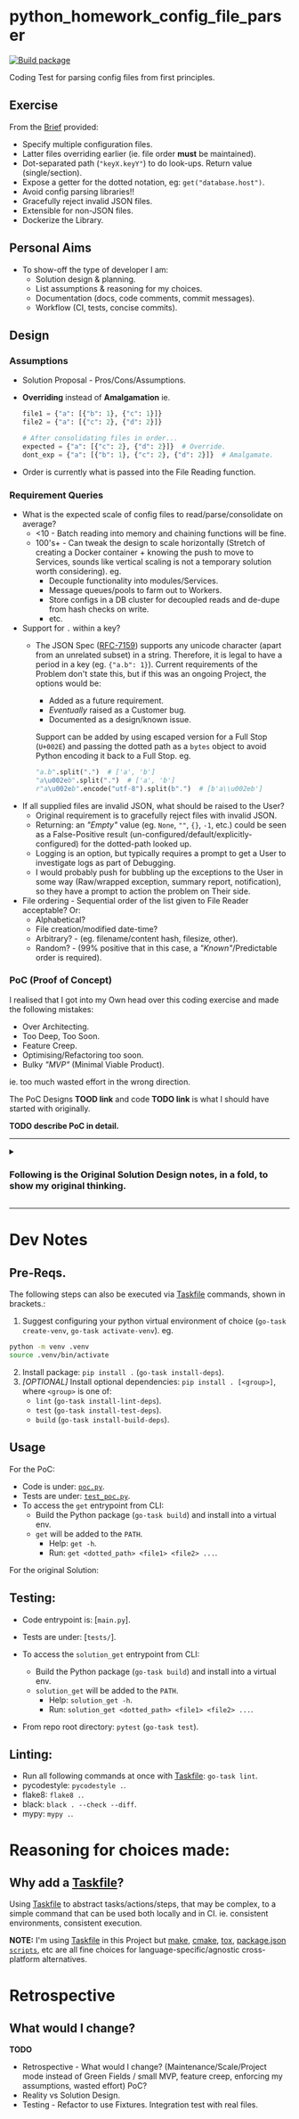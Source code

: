 # python_homework_config_file_parser

[![Build package](https://github.com/jackson15j/python_homework_config_file_parser/actions/workflows/build.yml/badge.svg)](https://github.com/jackson15j/python_homework_config_file_parser/actions/workflows/build.yml)

Coding Test for parsing config files from first principles.

## Exercise

From the [Brief] provided:

- Specify multiple configuration files.
- Latter files overriding earlier (ie. file order **must** be maintained).
- Dot-separated path (`"keyX.keyY"`) to do look-ups. Return value
  (single/section).
- Expose a getter for the dotted notation, eg: `get("database.host")`.
- Avoid config parsing libraries!!
- Gracefully reject invalid JSON files.
- Extensible for non-JSON files.
- Dockerize the Library.

## Personal Aims

* To show-off the type of developer I am:
    * Solution design & planning.
    * List assumptions & reasoning for my choices.
    * Documentation (docs, code comments, commit messages).
    * Workflow (CI, tests, concise commits).

## Design

### Assumptions

* Solution Proposal - Pros/Cons/Assumptions.
* **Overriding** instead of **Amalgamation** ie.

  ```python
  file1 = {"a": [{"b": 1}, {"c": 1}]}
  file2 = {"a": [{"c": 2}, {"d": 2}]}

  # After consolidating files in order...
  expected = {"a": [{"c": 2}, {"d": 2}]}  # Override.
  dont_exp = {"a": [{"b": 1}, {"c": 2}, {"d": 2}]}  # Amalgamate.
  ```
* Order is currently what is passed into the File Reading function.

### Requirement Queries

* What is the expected scale of config files to read/parse/consolidate on
  average?
  * <10 - Batch reading into memory and chaining functions will be fine.
  * 100's+ - Can tweak the design to scale horizontally (Stretch of creating a
    Docker container + knowing the push to move to Services, sounds like
    vertical scaling is not a temporary solution worth considering). eg.
    * Decouple functionality into modules/Services.
    * Message queues/pools to farm out to Workers.
    * Store configs in a DB cluster for decoupled reads and de-dupe from hash
      checks on write.
    * etc.
* Support for `.` within a key?
  * The JSON Spec ([RFC-7159]) supports any unicode character (apart from an
    unrelated subset) in a string. Therefore, it is legal to have a period in
    a key (eg. `{"a.b": 1}`). Current requirements of the Problem don't state
    this, but if this was an ongoing Project, the options would be:

    * Added as a future requirement.
    * _Eventually_ raised as a Customer bug.
    * Documented as a design/known issue.

    Support can be added by using escaped version for a Full Stop (`U+002E`)
    and passing the dotted path as a `bytes` object to avoid Python encoding
    it back to a Full Stop. eg.

    ```python
    "a.b".split(".")  # ['a', 'b']
    "a\u002eb".split(".")  # ['a', 'b']
    r"a\u002eb".encode("utf-8").split(b".")  # [b'a\\u002eb']
    ```
* If all supplied files are invalid JSON, what should be raised to the User?
  * Original requirement is to gracefully reject files with invalid JSON.
  * Returning: an _"Empty"_ value (eg. `None`, `""`, `{}`, `-1`, etc.) could be
    seen as a False-Positive result
    (un-configured/default/explicitly-configured) for the dotted-path looked
    up.
  * Logging is an option, but typically requires a prompt to get a User to
    investigate logs as part of Debugging.
  * I would probably push for bubbling up the exceptions to the User in some
    way (Raw/wrapped exception, summary report, notification), so they have a
    prompt to action the problem on Their side.
* File ordering - Sequential order of the list given to File Reader acceptable?
  Or:
  * Alphabetical?
  * File creation/modified date-time?
  * Arbitrary? - (eg. filename/content hash, filesize, other).
  * Random? - (99% positive that in this case, a _"Known"_/Predictable order is
    required).

### PoC (Proof of Concept)

I realised that I got into my Own head over this coding exercise and made the
following mistakes:

* Over Architecting.
* Too Deep, Too Soon.
* Feature Creep.
* Optimising/Refactoring too soon.
* Bulky _"MVP"_ (Minimal Viable Product).

ie. too much wasted effort in the wrong direction.

The PoC Designs **TOOD link** and code **TODO link** is what I should have
started with originally.

**TODO describe PoC in detail.**

---

<details><summary><h3>Following is the Original Solution Design notes, in a
fold, to show my original thinking.</h3></summary>

### Original Solution

[plantUml] design to solve the above problem (See: [Solution Class Design]):

![Solution Class Design][Solution Class Design]

Breaking the Problem into 3 parts:

* File Reading.
* Parsing file contents to a common nested format.
* Transform dotted-path and do the lookup.

**NOTE:** My original draft had File Reading and Parsing combined ([Solution
(Fat Parser) Class Design]) so that they could be called in a loop to reduce
memory footprint. However, this tight coupling of different responsibilities
prevents _potential_re-usability, complicates testing and makes it more
troublesome to add additional functionality (eg. swapping content parser out,
store/fetch/de-dupe configs with a DB, etc).

![Solution (Fat Parser) Class Design][Solution (Fat Parser) Class Design]

### Pros

### Cons



### Module Details

#### File Reading

The File Reader handles the common task of:

* Loop through files and read contents.
* Store contents in file-order for later parsing.

**NOTE:**

* Using `list` to maintain the ordering of the files for consolidation.
* Using [`pathlib.Path`] since it simplifies file handling compared to
  [`os.path`]. eg. Context Manager-aware (automatically close files on falling
  out of Context Manager scope), read/write functions use Context Manager in
  the background, OS-agnostic, [pytest] uses it for it's [PyTest: `tmp_path`]
  fixture.
* Decoupling responsibilities for strong contract boundaries at the expense of
  memory usage (compared to using a generator for Reading+Parsing).

**ASSUMPTIONS:**

* Look-ups are blocked on: Reading/Parsing/Consolidation of all files, so
  increased memory use from batching logical steps is okay if code is
  readable/maintainable/flexible-to-change.

#### Parsing file contents to a common nested format

The Parser handles the conversion of the file content into the common format.

- Using `dict` as the common format, due to it's support for:
    - Nested structures and Look-ups.
    - [`dict.update()`] satisfies the overriding of a key's value by a latter
      file's contents.

#### Transform dotted-path and do the lookup

**TODO**

</details>

---

# Dev Notes

## Pre-Reqs.

The following steps can also be executed via [Taskfile] commands, shown in
brackets.:

1. Suggest configuring your python virtual environment of choice (`go-task
   create-venv`, `go-task activate-venv`). eg.

  ```bash
  python -m venv .venv
  source .venv/bin/activate
  ```

2. Install package: `pip install .` (`go-task install-deps`).
3. _[OPTIONAL]_ Install optional dependencies: `pip install . [<group>]`, where
   `<group>` is one of:
   * `lint` (`go-task install-lint-deps`).
   * `test` (`go-task install-test-deps`).
   * `build` (`go-task install-build-deps`).

## Usage

For the PoC:

* Code is under: [`poc.py`].
* Tests are under: [`test_poc.py`].
* To access the `get` entrypoint from CLI:
  * Build the Python package (`go-task build`) and install into a virtual env.
  * `get` will be added to the `PATH`.
    * Help: `get -h`.
    * Run: `get <dotted_path> <file1> <file2> ...`.

For the original Solution:

## Testing:
* Code entrypoint is: [`main.py`].
* Tests are under: [`tests/`].
* To access the `solution_get` entrypoint from CLI:
  * Build the Python package (`go-task build`) and install into a virtual env.
  * `solution_get` will be added to the `PATH`.
    * Help: `solution_get -h`.
    * Run: `solution_get <dotted_path> <file1> <file2> ...`.


* From repo root directory: `pytest` (`go-task test`).

## Linting:

* Run all following commands at once with [Taskfile]: `go-task lint`.
* pycodestyle: `pycodestyle .`.
* flake8: `flake8 .`.
* black: `black . --check --diff`.
* mypy: `mypy .`.


# Reasoning for choices made:

## Why add a [Taskfile]?

Using [Taskfile] to abstract tasks/actions/steps, that may be complex, to a
simple command that can be used both locally and in CI. ie. consistent
environments, consistent execution.

**NOTE:** I'm using [Taskfile] in this Project but [make], [cmake], [tox],
[package.json `scripts`], etc are all fine choices for
language-specific/agnostic cross-platform alternatives.


# Retrospective

## What would I change?

**TODO**

* Retrospective - What would I change? (Maintenance/Scale/Project mode instead
  of Green Fields / small MVP, feature creep, enforcing my assumptions, wasted
  effort) PoC?
* Reality vs Solution Design.
* Testing - Refactor to use Fixtures. Integration test with real files.







[Brief]: config-chg/README.md
[Example Configs]: config-chg/fixtures/

[PlantUml]: https://plantuml.com
[Solution Class Design]: http://www.plantuml.com/plantuml/proxy?cache=no&src=https://raw.githubusercontent.com/jackson15j/python_homework_config_file_parser/main/docs/designs/solution_class.plantuml
[Solution (Fat Parser) Class Design]: http://www.plantuml.com/plantuml/proxy?cache=no&src=https://raw.githubusercontent.com/jackson15j/python_homework_config_file_parser/main/docs/designs/solution_fat_parsers_class.plantuml
[PoC Class Design]: http://www.plantuml.com/plantuml/proxy?cache=no&src=https://raw.githubusercontent.com/jackson15j/python_homework_config_file_parser/main/docs/designs/poc_class.plantuml
[PoC Block Design]: http://www.plantuml.com/plantuml/proxy?cache=no&src=https://raw.githubusercontent.com/jackson15j/python_homework_config_file_parser/main/docs/designs/poc_block.plantuml
[PoC Sequence Design]: http://www.plantuml.com/plantuml/proxy?cache=no&src=https://raw.githubusercontent.com/jackson15j/python_homework_config_file_parser/main/docs/designs/poc_sequence.plantuml

[RFC-7159]: https://www.rfc-editor.org/rfc/rfc7159#section-8

[`pathlib.Path`]: https://docs.python.org/3/library/pathlib.html
[`os.path`]: https://docs.python.org/3/library/os.path.html
[PyTest: `tmp_path`]: https://docs.pytest.org/en/stable/how-to/tmp_path.html
[pytest]: https://docs.pytest.org/en/stable/contents.html
[`dict.update()`]: https://docs.python.org/3/library/stdtypes.html#dict.update

[`poc.py`]: src/config_file_parser/poc/poc.py
[`test_poc.py`]: tests/unit/poc/test_poc.py

[Taskfile]: https://taskfile.dev
[make]: https://www.gnu.org/software/make/
[cmake]: https://cmake.org/
[tox]: https://tox.wiki/en/latest/index.html
[package.json `scripts`]: https://docs.npmjs.com/cli/v8/configuring-npm/package-json#scripts
